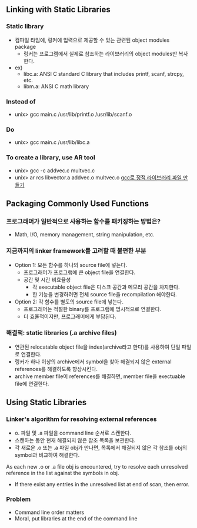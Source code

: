 ## Linking with Static Libraries

### Static library
- 컴파일 타임에, 링커에 입력으로 제공할 수 있는 관련된 object modules package
	- 링커는 프로그램에서 실제로 참조하는 라이브러리의 object modules만 복사한다.
- ex)
	- libc.a: ANSI C standard C library that includes printf, scanf, strcpy, etc.
	- libm.a: ANSI C math library
### Instead of
- unix> gcc main.c /usr/lib/printf.o /usr/lib/scanf.o
### Do
- unix> gcc main.c /usr/lib/libc.a
### To create a library, use AR tool
- unix> gcc -c addvec.c multvec.c
- unix> ar rcs libvector.a addvec.o multvec.o
[gcc로 정적 라이브러리 파일 만들기](https://velog.io/@hidaehyunlee/GCC%EB%A1%9C-%EC%A0%95%EC%A0%81-%EB%9D%BC%EC%9D%B4%EB%B8%8C%EB%9F%AC%EB%A6%AC-%ED%8C%8C%EC%9D%BC-%EB%A7%8C%EB%93%A4%EA%B8%B0)

## Packaging Commonly Used Functions

### 프로그래머가 일반적으로 사용하는 함수를 패키징하는 방법은?
- Math, I/O, memory management, string manipulation, etc.
### 지금까지의 linker framework를 고려할 때 불편한 부분
- Option 1: 모든 함수를 하나의 source file에 넣는다.
	- 프로그래머가 프로그램에 큰 object file을 연결한다.
	- 공간 및 시간 비효율성
		- 각 executable object file은 디스크 공간과 메모리 공간을 차지한다.
		- 한 기능을 변경하려면 전체 source file을 recompilation 해야한다.
- Option 2: 각 함수를 별도의 source file에 넣는다.
	- 프로그래머는 적절한 binary를 프로그램에 명시적으로 연결한다.
	- 더 효율적이지만, 프로그래머에게 부담된다.
### 해결책: static libraries (.a archive files)
- 연관된 relocatable object file을 index(archive라고 한다)를 사용하여 단일 파일로 연결한다.
- 링커가 하나 이상의 archive에서 symbol을 찾아 해결되지 않은 external references를 해결하도록 향상시킨다.
- archive member file이 references를 해결하면, member file을 exectuable file에 연결한다.

## Using Static Libraries

### Linker's algorithm for resolving external references
- o. 파일 및 .a 파일을 command line 순서로 스캔한다.
- 스캔하는 동안 현재 해결되지 않은 참조 목록을 보관한다.
- 각 새로운 .o 또는 .a 파일 obj가 만나면, 목록에서 해결되지 않은 각 참조를 obj의 symbol과 비교하여 해결한다.

As each new .o or .a file obj is encountered, try to resolve each unresolved reference in the list against the symbols in obj.
- If there exist any entries in the unresolved list at end of scan, then error.
### Problem
- Command line order matters
- Moral, put libraries at the end of the command line